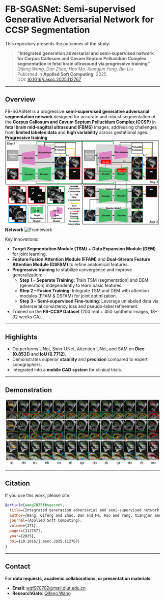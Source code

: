 # FB-SGASNet: Semi-supervised Generative Adversarial Network for CCSP Segmentation

This repository presents the outcomes of the study:

> **"Integrated generation adversarial and semi-supervised network for Corpus Callosum and Cavum Septum Pellucidum Complex segmentation in fetal brain ultrasound via progressive training"**  
> *Qifeng Wang, Dan Zhao, Hao Ma, Xiangjun Yang, Bin Liu*  
> Published in **Applied Soft Computing**, 2025.  
> DOI: [10.1016/j.asoc.2025.112767](https://doi.org/10.1016/j.asoc.2025.112767)

---

## Overview
FB-SGASNet is a progressive **semi-supervised generative adversarial segmentation network** designed for accurate and robust segmentation of the **Corpus Callosum and Cavum Septum Pellucidum Complex (CCSP)** in **fetal brain mid-sagittal ultrasound (FBMS)** images, addressing challenges from **limited labeled data** and **high variability** across gestational ages.
**Progressive training**
![Framework](media/pipeline.png)
**Network**
![Framework](media/network.jpg)

Key innovations:
- **Target Segmentation Module (TSM)** + **Data Expansion Module (DEM)** for joint learning.
- **Feature Fusion Attention Module (FFAM)** and **Dual-Stream Feature Attention Module (DSFAM)** to refine anatomical features.
- **Progressive training** to stabilize convergence and improve generalization:
  - **Step 1 – Separate Training**: Train TSM (segmentation) and DEM (generation) independently to learn basic features.
  - **Step 2 – Fusion Training**: Integrate TSM and DEM with attention modules (FFAM & DSFAM) for joint optimization.
  - **Step 3 – Semi-supervised Fine-tuning**: Leverage unlabeled data via adversarial consistency loss and pseudo-label refinement.
- Trained on the **FB-CCSP Dataset** (200 real + 450 synthetic images, 18–32 weeks GA).

---

## Highlights
- Outperforms UNet, Swin-UNet, Attention UNet, and SAM on **Dice (0.8531)** and **IoU (0.7712)**.
- Demonstrates superior **stability** and **precision** compared to expert sonographers.
- Integrated into a **mobile CAD system** for clinical trials.

---

## Demonstration
![Watch the demo](media/res.png)

---

## Citation

If you use this work, please cite:

```bibtex
@article{wang2025fbsgasnet,
  title={Integrated generation adversarial and semi-supervised network for Corpus Callosum and Cavum Septum Pellucidum Complex segmentation in fetal brain ultrasound via progressive training},
  author={Wang, Qifeng and Zhao, Dan and Ma, Hao and Yang, Xiangjun and Liu, Bin},
  journal={Applied Soft Computing},
  volume={171},
  pages={112767},
  year={2025},
  doi={10.1016/j.asoc.2025.112767}
}
```

---

## Contact
For **data requests, academic collaborations, or presentation materials**:  
- **Email**: [wqf970702@mail.dlut.edu.cn](mailto:wqf970702@mail.dlut.edu.cn)  
- **ResearchGate**: [Qifeng Wang](https://www.researchgate.net/profile/Qifeng-Wang-9?ev=hdr_xprf)
